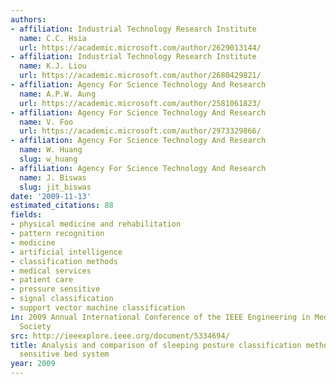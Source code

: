 ```yaml
---
authors:
- affiliation: Industrial Technology Research Institute
  name: C.C. Hsia
  url: https://academic.microsoft.com/author/2629013144/
- affiliation: Industrial Technology Research Institute
  name: K.J. Liou
  url: https://academic.microsoft.com/author/2680429821/
- affiliation: Agency For Science Technology And Research
  name: A.P.W. Aung
  url: https://academic.microsoft.com/author/2581061823/
- affiliation: Agency For Science Technology And Research
  name: V. Foo
  url: https://academic.microsoft.com/author/2973329866/
- affiliation: Agency For Science Technology And Research
  name: W. Huang
  slug: w_huang
- affiliation: Agency For Science Technology And Research
  name: J. Biswas
  slug: jit_biswas
date: '2009-11-13'
estimated_citations: 88
fields:
- physical medicine and rehabilitation
- pattern recognition
- medicine
- artificial intelligence
- classification methods
- medical services
- patient care
- pressure sensitive
- signal classification
- support vector machine classification
in: 2009 Annual International Conference of the IEEE Engineering in Medicine and Biology
  Society
src: http://ieeexplore.ieee.org/document/5334694/
title: Analysis and comparison of sleeping posture classification methods using pressure
  sensitive bed system
year: 2009
---
```

